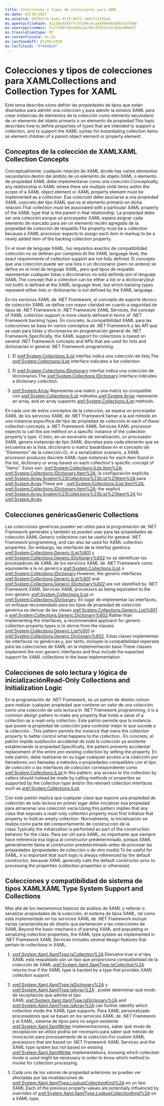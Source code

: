 ```yaml
---
title: Colecciones y tipos de colecciones para XAML
ms.date: 03/30/2017
ms.assetid: 58f8e7c6-9a41-4f25-8551-c042f1315baa
ms.openlocfilehash: 4123b64545f7c47a96c4cae496046a89b7e576b0
ms.sourcegitcommit: 5137208fa414d9ca3c58cdfd2155ac81bc89e917
ms.translationtype: MT
ms.contentlocale: es-ES
ms.lasthandoff: 03/06/2019
ms.locfileid: "57494629"
---
```

# <a name="collections-and-collection-types-for-xaml"></a><span data-ttu-id="d857a-102">Colecciones y tipos de colecciones para XAML</span><span class="sxs-lookup"><span data-stu-id="d857a-102">Collections and Collection Types for XAML</span></span>

<span data-ttu-id="d857a-103">Este tema describe cómo definir las propiedades de tipos que están diseñados para admitir una colección y para admitir la sintaxis XAML para crear instancias de elementos de la colección como elemento secundario de un elemento del objeto primario o un elemento de propiedad.</span><span class="sxs-lookup"><span data-stu-id="d857a-103">This topic describes how to define properties of types that are intended to support a collection, and to support the XAML syntax for instantiating collection items as element children of a parent object element or property element.</span></span>

## <a name="xaml-collection-concepts"></a><span data-ttu-id="d857a-104">Conceptos de la colección de XAML</span><span class="sxs-lookup"><span data-stu-id="d857a-104">XAML Collection Concepts</span></span>

<span data-ttu-id="d857a-105">Conceptualmente, cualquier relación de XAML donde hay varios elementos secundarios dentro del ámbito de un elemento de objeto XAML o elemento de propiedad XAML debe implementarse como una colección.</span><span class="sxs-lookup"><span data-stu-id="d857a-105">Conceptually, any relationship in XAML where there are multiple child items within the scope of a XAML object element or XAML property element must be implemented as a collection.</span></span> <span data-ttu-id="d857a-106">Esa colección debe asociarse a una propiedad XAML concreto del tipo XAML que es el elemento primario en dicha relación.</span><span class="sxs-lookup"><span data-stu-id="d857a-106">That collection must be associated with a particular XAML property of the XAML type that is the parent in that relationship.</span></span> <span data-ttu-id="d857a-107">La propiedad debe ser una colección porque un procesador XAML espera asignar cada elemento de marcado para ser un elemento recién agregado de la propiedad de colección de respaldo.</span><span class="sxs-lookup"><span data-stu-id="d857a-107">The property must be a collection because a XAML processor expects to assign each item in markup to be a newly added item of the backing collection property.</span></span>

<span data-ttu-id="d857a-108">En el nivel de lenguaje XAML, los requisitos exactos de compatibilidad colección no se definen por completo.</span><span class="sxs-lookup"><span data-stu-id="d857a-108">At the XAML language level, the exact requirements of collection support are not fully defined.</span></span> <span data-ttu-id="d857a-109">El concepto que una colección puede ser una lista o un diccionario (pero no ambos) se define en el nivel de lenguaje XAML, pero qué tipos de respaldo representan cualquier listas o diccionarios no está definido por el lenguaje XAML.</span><span class="sxs-lookup"><span data-stu-id="d857a-109">The concept that a collection can be either a list or a dictionary(but not both) is defined at the XAML language level, but which backing types represent either lists or dictionaries is not defined by the XAML language.</span></span>

<span data-ttu-id="d857a-110">En los servicios XAML de .NET Framework, el concepto de soporte técnico de colección XAML se define con mayor claridad en cuanto a seguridad de tipos de .NET Framework.</span><span class="sxs-lookup"><span data-stu-id="d857a-110">In .NET Framework XAML Services, the concept of XAML collection support is more clearly defined in terms of .NET Framework backing types.</span></span> <span data-ttu-id="d857a-111">En concreto, la compatibilidad XAML para las colecciones se basa en varios conceptos de .NET Framework y las API que se usan para listas y diccionarios en programación general de .NET Framework.</span><span class="sxs-lookup"><span data-stu-id="d857a-111">Specifically, the XAML support for collections is based on several .NET Framework concepts and APIs that are used for lists and dictionaries in general .NET Framework programming.</span></span>

1. <span data-ttu-id="d857a-112">El <xref:System.Collections.IList> interfaz indica una colección de lista.</span><span class="sxs-lookup"><span data-stu-id="d857a-112">The <xref:System.Collections.IList> interface indicates a list collection.</span></span>

2. <span data-ttu-id="d857a-113">El <xref:System.Collections.IDictionary> interfaz indica una colección de diccionarios.</span><span class="sxs-lookup"><span data-stu-id="d857a-113">The <xref:System.Collections.IDictionary> interface indicates a dictionary collection.</span></span>

3. <span data-ttu-id="d857a-114"><xref:System.Array> Representa una matriz y una matriz es compatible con <xref:System.Collections.IList> métodos.</span><span class="sxs-lookup"><span data-stu-id="d857a-114"><xref:System.Array> represents an array, and an array supports <xref:System.Collections.IList> methods.</span></span>

<span data-ttu-id="d857a-115">En cada uno de estos conceptos de la colección, se espera un procesador XAML de los servicios XAML de .NET Framework llamar a la `Add` método en una instancia específica del tipo de propiedad de colección.</span><span class="sxs-lookup"><span data-stu-id="d857a-115">In each of these collection concepts, a .NET Framework XAML Services XAML processor expects to call the `Add` method on a specific instance of the collection property's type.</span></span> <span data-ttu-id="d857a-116">O bien, en un escenario de serialización, un procesador XAML genera instancias de tipo XAML discretas para cada elemento que se encuentra en la lista, diccionario o matriz basándose en el concepto de "Elementos" de la colección.</span><span class="sxs-lookup"><span data-stu-id="d857a-116">Or, in a serialization scenario, a XAML processor produces discrete XAML-type instances for each item found in the list, dictionary or array based on each collection's specific concept of "Items".</span></span> <span data-ttu-id="d857a-117">Estos son: <xref:System.Collections.IList.Item%2A>; <xref:System.Collections.IDictionary.Item%2A>; la configuración explícita <xref:System.Array.System%23Collections%23IList%23Item%2A> para <xref:System.Array>.</span><span class="sxs-lookup"><span data-stu-id="d857a-117">These are : <xref:System.Collections.IList.Item%2A>; <xref:System.Collections.IDictionary.Item%2A>; the explicit <xref:System.Array.System%23Collections%23IList%23Item%2A> for <xref:System.Array>.</span></span>

## <a name="generic-collections"></a><span data-ttu-id="d857a-118">Colecciones genéricas</span><span class="sxs-lookup"><span data-stu-id="d857a-118">Generic Collections</span></span>

<span data-ttu-id="d857a-119">Las colecciones genéricas pueden ser útiles para la programación de .NET Framework generales y también se pueden usar para las propiedades de colección XAML.</span><span class="sxs-lookup"><span data-stu-id="d857a-119">Generic collections can be useful for general .NET Framework programming, and can also be used for XAML collection properties.</span></span> <span data-ttu-id="d857a-120">Sin embargo, las interfaces de la interfaz genérica <xref:System.Collections.Generic.IList%601> y <xref:System.Collections.Generic.IDictionary%602> no se identifican los procesadores de XAML de los servicios XAML de .NET Framework como equivalente a la no genérica <xref:System.Collections.IList> o <xref:System.Collections.IDictionary>.</span><span class="sxs-lookup"><span data-stu-id="d857a-120">However, the generic interfaces <xref:System.Collections.Generic.IList%601> and <xref:System.Collections.Generic.IDictionary%602> are not identified by .NET Framework XAML Services XAML processors as being equivalent to the non-generic <xref:System.Collections.IList> or <xref:System.Collections.IDictionary>.</span></span> <span data-ttu-id="d857a-121">En lugar de implementar las interfaces, un enfoque recomendado para los tipos de propiedad de colección genérica es derivar de las clases <xref:System.Collections.Generic.List%601> o <xref:System.Collections.Generic.Dictionary%602>.</span><span class="sxs-lookup"><span data-stu-id="d857a-121">Rather than implementing the interfaces, a recommended approach for generic collection property types is to derive from the classes <xref:System.Collections.Generic.List%601> or <xref:System.Collections.Generic.Dictionary%602>.</span></span> <span data-ttu-id="d857a-122">Estas clases implementan las interfaces no genéricas y, por tanto, incluyen la compatibilidad esperada para las colecciones de XAML en la implementación base.</span><span class="sxs-lookup"><span data-stu-id="d857a-122">These classes implement the non-generic interfaces and thus include the expected support for XAML collections in the base implementation.</span></span>

## <a name="read-only-collections-and-initialization-logic"></a><span data-ttu-id="d857a-123">Colecciones de solo lectura y lógica de inicialización</span><span class="sxs-lookup"><span data-stu-id="d857a-123">Read-Only Collections and Initialization Logic</span></span>

<span data-ttu-id="d857a-124">En la programación de .NET Framework, es un patrón de diseño común para realizar cualquier propiedad que contiene un valor de una colección como una colección de solo lectura.</span><span class="sxs-lookup"><span data-stu-id="d857a-124">In .NET Framework programming, it is a common design pattern to make any property that holds a value of a collection as a read-only collection.</span></span> <span data-ttu-id="d857a-125">Este patrón permite que la instancia que posee la propiedad de colección para controlar mejor lo que sucede a la colección...</span><span class="sxs-lookup"><span data-stu-id="d857a-125">This pattern permits the instance that owns the collection property to better control what happens to the collection..</span></span> <span data-ttu-id="d857a-126">En concreto, el patrón impide sustitución accidental de toda la colección ya existente estableciendo la propiedad.</span><span class="sxs-lookup"><span data-stu-id="d857a-126">Specifically, the pattern prevents accidental replacement of the entire pre-existing collection by setting the property.</span></span> <span data-ttu-id="d857a-127">En este patrón, debe realizarse en su lugar cualquier acceso a la colección por llamadores con llamadas a métodos o propiedades compatibles con el tipo de colección o las interfaces de colección correspondiente como <xref:System.Collections.IList>.</span><span class="sxs-lookup"><span data-stu-id="d857a-127">In this pattern, any access to the collection by callers should instead be made by calling methods or properties as supported by the collection type and/or the relevant collection interfaces such as <xref:System.Collections.IList>.</span></span>

<span data-ttu-id="d857a-128">Con este patrón implica que cualquier clase que expone una propiedad de colección de solo lectura en primer lugar debe inicializar esa propiedad para almacenar una colección vacía.</span><span class="sxs-lookup"><span data-stu-id="d857a-128">Using this pattern implies that any class that exposes a read-only collection property must first initialize that property to hold an empty collection.</span></span> <span data-ttu-id="d857a-129">Normalmente, la inicialización se realiza como parte del comportamiento de construcción de la clase.</span><span class="sxs-lookup"><span data-stu-id="d857a-129">Typically the initialization is performed as part of the construction behavior for the class.</span></span> <span data-ttu-id="d857a-130">Para ser útil para XAML, es importante que siempre hace referencia esa lógica al constructor predeterminado, porque XAML generalmente llama al constructor predeterminado antes de procesar las propiedades (propiedades de colección o de otro modo).</span><span class="sxs-lookup"><span data-stu-id="d857a-130">To be useful for XAML, it is important that such logic is always referenced by the default constructor, because XAML generally calls the default constructor prior to processing the properties (collection properties or otherwise).</span></span>

## <a name="xaml-type-system-support-and-collections"></a><span data-ttu-id="d857a-131">Colecciones y compatibilidad de sistema de tipos XAML</span><span class="sxs-lookup"><span data-stu-id="d857a-131">XAML Type System Support and Collections</span></span>

<span data-ttu-id="d857a-132">Más allá de los mecanismos básicos de análisis de XAML y rellenar o serializar propiedades de la colección, el sistema de tipos XAML, tal como está implementado en los servicios XAML de .NET Framework incluye varias características de diseño que pertenecen a las colecciones de XAML.</span><span class="sxs-lookup"><span data-stu-id="d857a-132">Beyond the basic mechanics of parsing XAML and populating or serializing collection properties, the XAML type system as implemented in .NET Framework XAML Services includes several design features that pertain to collections in XAML.</span></span>

1. <span data-ttu-id="d857a-133"><xref:System.Xaml.XamlType.IsCollection%2A> Devuelve true si el tipo XAML está respaldado por un tipo que proporciona compatibilidad de la colección de XAML.</span><span class="sxs-lookup"><span data-stu-id="d857a-133"><xref:System.Xaml.XamlType.IsCollection%2A> returns true if the XAML type is backed by a type that provides XAML collection support.</span></span>

2. <span data-ttu-id="d857a-134"><xref:System.Xaml.XamlType.IsDictionary%2A> y <xref:System.Xaml.XamlType.IsArray%2A> , puede determinar qué modo de recopilación que admite el tipo XAML.</span><span class="sxs-lookup"><span data-stu-id="d857a-134"><xref:System.Xaml.XamlType.IsDictionary%2A> and <xref:System.Xaml.XamlType.IsArray%2A> can further identify which collection mode the XAML type supports.</span></span> <span data-ttu-id="d857a-135">Para XAML personalizado procesadores que se basan en los servicios XAML de .NET Framework y el XAML, sistema de tipos pero no según existente <xref:System.Xaml.XamlWriter> implementaciones, saber qué modo de recopilación se utiliza podría ser necesario para saber qué método de invocación para procesamiento de la colección.</span><span class="sxs-lookup"><span data-stu-id="d857a-135">For custom XAML processors that are based on .NET Framework XAML Services and the XAML type system but not based on existing <xref:System.Xaml.XamlWriter> implementations, knowing which collection mode is used might be necessary in order to know which method to invoke for collection processing.</span></span>

3. <span data-ttu-id="d857a-136">Cada uno de los valores de propiedad anteriores se pueden ver afectadas por las invalidaciones de <xref:System.Xaml.XamlType.LookupCollectionKind%2A> en un tipo XAML.</span><span class="sxs-lookup"><span data-stu-id="d857a-136">Each of the previous property values are potentially influenced by overrides of <xref:System.Xaml.XamlType.LookupCollectionKind%2A> on a XAML type.</span></span>
